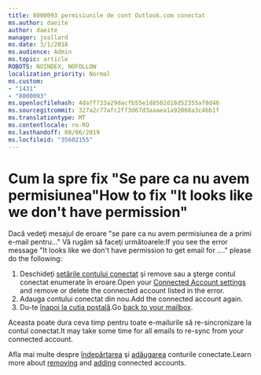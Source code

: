 ```yaml
---
title: 8000093 permisiunile de cont Outlook.com conectat
ms.author: daeite
author: daeite
manager: joallard
ms.date: 3/1/2018
ms.audience: Admin
ms.topic: article
ROBOTS: NOINDEX, NOFOLLOW
localization_priority: Normal
ms.custom:
- "1431"
- "8000093"
ms.openlocfilehash: 4daff733a29dacfb55e1d8502d18d52355af8d46
ms.sourcegitcommit: 327a2c77afc2ff3d67d3aaaea1a92068a3c4bb1f
ms.translationtype: MT
ms.contentlocale: ro-RO
ms.lasthandoff: 08/06/2019
ms.locfileid: "35602155"
---
```

# <a name="how-to-fix-it-looks-like-we-dont-have-permission"></a><span data-ttu-id="1a96c-102">Cum la spre fix "Se pare ca nu avem permisiunea"</span><span class="sxs-lookup"><span data-stu-id="1a96c-102">How to fix "It looks like we don't have permission"</span></span>

<span data-ttu-id="1a96c-103">Dacă vedeţi mesajul de eroare "se pare ca nu avem permisiunea de a primi e-mail pentru..." Vă rugăm să faceţi următoarele:</span><span class="sxs-lookup"><span data-stu-id="1a96c-103">If you see the error message "It looks like we don't have permission to get email for ...." please do the following:</span></span>

1. <span data-ttu-id="1a96c-104">Deschideţi [setările contului conectat](https://outlook.live.com/mail/options/mail/accounts) şi remove sau a şterge contul conectat enumerate în eroare.</span><span class="sxs-lookup"><span data-stu-id="1a96c-104">Open your [Connected Account settings](https://outlook.live.com/mail/options/mail/accounts) and remove or delete the connected account listed in the error.</span></span>
2. <span data-ttu-id="1a96c-105">Adauga contului conectat din nou.</span><span class="sxs-lookup"><span data-stu-id="1a96c-105">Add the connected account again.</span></span>
3. <span data-ttu-id="1a96c-106">Du-te [înapoi la cutia poştală](https://outlook.live.com/mail/inbox).</span><span class="sxs-lookup"><span data-stu-id="1a96c-106">Go [back to your mailbox](https://outlook.live.com/mail/inbox).</span></span>

<span data-ttu-id="1a96c-107">Aceasta poate dura ceva timp pentru toate e-mailurile să re-sincronizare la contul conectat.</span><span class="sxs-lookup"><span data-stu-id="1a96c-107">It may take some time for all emails to re-sync from your connected account.</span></span>

<span data-ttu-id="1a96c-108">Afla mai multe despre [îndepărtarea](https://support.office.com/article/0b9a6b95-ff1b-46c1-bf60-d6b3b82c5ac8?wt.mc_id=Office_Outlook_com_Alchemy) şi [adăugarea](https://support.office.com/article/c5224df4-5885-4e79-91ba-523aa743f0ba?wt.mc_id=Office_Outlook_com_Alchemy) conturile conectate.</span><span class="sxs-lookup"><span data-stu-id="1a96c-108">Learn more about [removing](https://support.office.com/article/0b9a6b95-ff1b-46c1-bf60-d6b3b82c5ac8?wt.mc_id=Office_Outlook_com_Alchemy) and [adding](https://support.office.com/article/c5224df4-5885-4e79-91ba-523aa743f0ba?wt.mc_id=Office_Outlook_com_Alchemy) connected accounts.</span></span>